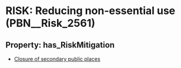 # RISK: __Reducing non-essential use__ (PBN__Risk_2561)

## Property: has_RiskMitigation

* [Closure of secondary public places](PBN__Mitigation_413)

